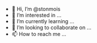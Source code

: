 - 👋 Hi, I’m @stonmois
- 👀 I’m interested in ...
- 🌱 I’m currently learning ...
- 💞️ I’m looking to collaborate on ...
- 📫 How to reach me ...

<!---
stonmois/stonmois is a ✨ special ✨ repository because its `README.md` (this file) appears on your GitHub profile.
You can click the Preview link to take a look at your changes.
--->
